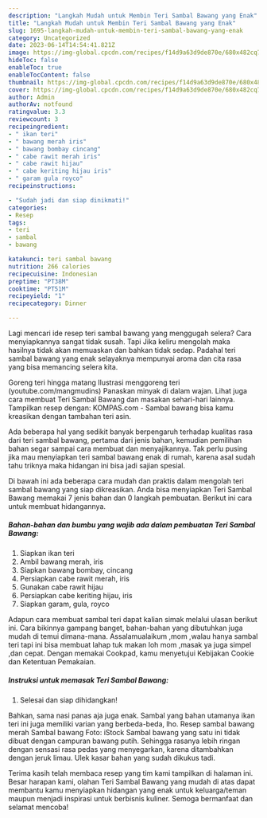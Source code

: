 ```yaml
---
description: "Langkah Mudah untuk Membin Teri Sambal Bawang yang Enak"
title: "Langkah Mudah untuk Membin Teri Sambal Bawang yang Enak"
slug: 1695-langkah-mudah-untuk-membin-teri-sambal-bawang-yang-enak
category: Uncategorized
date: 2023-06-14T14:54:41.821Z
image: https://img-global.cpcdn.com/recipes/f14d9a63d9de870e/680x482cq70/teri-sambal-bawang-foto-resep-utama.jpg
hideToc: false
enableToc: true
enableTocContent: false
thumbnail: https://img-global.cpcdn.com/recipes/f14d9a63d9de870e/680x482cq70/teri-sambal-bawang-foto-resep-utama.jpg
cover: https://img-global.cpcdn.com/recipes/f14d9a63d9de870e/680x482cq70/teri-sambal-bawang-foto-resep-utama.jpg
author: Admin
authorAv: notfound
ratingvalue: 3.3
reviewcount: 3
recipeingredient:
- " ikan teri"
- " bawang merah iris"
- " bawang bombay cincang"
- " cabe rawit merah iris"
- " cabe rawit hijau"
- " cabe keriting hijau iris"
- " garam gula royco"
recipeinstructions:

- "Sudah jadi dan siap dinikmati!"
categories:
- Resep
tags:
- teri
- sambal
- bawang

katakunci: teri sambal bawang 
nutrition: 266 calories
recipecuisine: Indonesian
preptime: "PT38M"
cooktime: "PT51M"
recipeyield: "1"
recipecategory: Dinner

---
```



Lagi mencari ide resep teri sambal bawang yang menggugah selera? Cara menyiapkannya sangat tidak susah. Tapi Jika keliru mengolah maka hasilnya tidak akan memuaskan dan bahkan tidak sedap. Padahal teri sambal bawang yang enak selayaknya mempunyai aroma dan cita rasa yang bisa memancing selera kita.


Goreng teri hingga matang Ilustrasi menggoreng teri (youtube.com/mangmudins) Panaskan minyak di dalam wajan. Lihat juga cara membuat Teri Sambal Bawang dan masakan sehari-hari lainnya. Tampilkan resep dengan: KOMPAS.com - Sambal bawang bisa kamu kreasikan dengan tambahan teri asin.

Ada beberapa hal yang sedikit banyak berpengaruh terhadap kualitas rasa dari teri sambal bawang, pertama dari jenis bahan, kemudian pemilihan bahan segar sampai cara membuat dan menyajikannya. Tak perlu pusing jika mau menyiapkan teri sambal bawang enak di rumah, karena asal sudah tahu triknya maka hidangan ini bisa jadi sajian spesial.


Di bawah ini ada beberapa cara mudah dan praktis dalam mengolah teri sambal bawang yang siap dikreasikan. Anda bisa menyiapkan Teri Sambal Bawang memakai 7 jenis bahan dan 0 langkah pembuatan. Berikut ini cara untuk membuat hidangannya.

<!--inarticleads1-->

##### Bahan-bahan dan bumbu yang wajib ada dalam pembuatan Teri Sambal Bawang:

1. Siapkan  ikan teri
1. Ambil  bawang merah, iris
1. Siapkan  bawang bombay, cincang
1. Persiapkan  cabe rawit merah, iris
1. Gunakan  cabe rawit hijau
1. Persiapkan  cabe keriting hijau, iris
1. Siapkan  garam, gula, royco


Adapun cara membuat sambal teri dapat kalian simak melalui ulasan berikut ini. Cara bikinnya gampang banget, bahan-bahan yang dibutuhkan juga mudah di temui dimana-mana. Assalamualaikum ,mom ,walau hanya sambal teri tapi ini bisa membuat lahap tuk makan loh mom ,masak ya juga simpel ,dan cepat. Dengan memakai Cookpad, kamu menyetujui Kebijakan Cookie dan Ketentuan Pemakaian. 

<!--inarticleads2-->

##### Instruksi untuk memasak Teri Sambal Bawang:


1. Selesai dan siap dihidangkan!

Bahkan, sama nasi panas aja juga enak. Sambal yang bahan utamanya ikan teri ini juga memiliki varian yang berbeda-beda, lho. Resep sambal bawang merah Sambal bawang Foto: iStock Sambal bawang yang satu ini tidak dibuat dengan campuran bawang putih. Sehingga rasanya lebih ringan dengan sensasi rasa pedas yang menyegarkan, karena ditambahkan dengan jeruk limau. Ulek kasar bahan yang sudah dikukus tadi. 

Terima kasih telah membaca resep yang tim kami tampilkan di halaman ini. Besar harapan kami, olahan Teri Sambal Bawang yang mudah di atas dapat membantu kamu menyiapkan hidangan yang enak untuk keluarga/teman maupun menjadi inspirasi untuk berbisnis kuliner. Semoga bermanfaat dan selamat mencoba!
